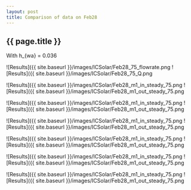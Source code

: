 ```yaml
---
layout: post
title: Comparison of data on Feb28
---
```

{{ page.title }}
-----------------
With h_{wa} = 0.036

![Results]({{ site.baseurl }}/images/ICSolar/Feb28_75_flowrate.png ![Results]({{ site.baseurl }}/images/ICSolar/Feb28_75_Q.png

![Results]({{ site.baseurl }}/images/ICSolar/Feb28_m1_in_steady_75.png ![Results]({{ site.baseurl }}/images/ICSolar/Feb28_m1_out_steady_75.png

![Results]({{ site.baseurl }}/images/ICSolar/Feb28_m1_in_steady_75.png ![Results]({{ site.baseurl }}/images/ICSolar/Feb28_m1_out_steady_75.png

![Results]({{ site.baseurl }}/images/ICSolar/Feb28_m1_in_steady_75.png ![Results]({{ site.baseurl }}/images/ICSolar/Feb28_m1_out_steady_75.png

![Results]({{ site.baseurl }}/images/ICSolar/Feb28_m1_in_steady_75.png ![Results]({{ site.baseurl }}/images/ICSolar/Feb28_m1_out_steady_75.png

![Results]({{ site.baseurl }}/images/ICSolar/Feb28_m1_in_steady_75.png ![Results]({{ site.baseurl }}/images/ICSolar/Feb28_m1_out_steady_75.png

![Results]({{ site.baseurl }}/images/ICSolar/Feb28_m1_in_steady_75.png ![Results]({{ site.baseurl }}/images/ICSolar/Feb28_m1_out_steady_75.png

